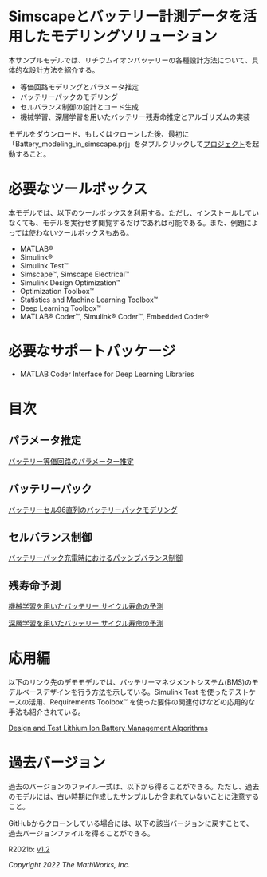 # Simscapeとバッテリー計測データを活用したモデリングソリューション


本サンプルモデルでは、リチウムイオンバッテリーの各種設計方法について、具体的な設計方法を紹介する。



   -  等価回路モデリングとパラメータ推定 
   -  バッテリーパックのモデリング 
   -  セルバランス制御の設計とコード生成 
   -  機械学習、深層学習を用いたバッテリー残寿命推定とアルゴリズムの実装 



モデルをダウンロード、もしくはクローンした後、最初に「Battery_modeling_in_simscape.prj」をダブルクリックして[プロジェクト](https://jp.mathworks.com/help/matlab/projects.html)を起動すること。


# 必要なツールボックス


本モデルでは、以下のツールボックスを利用する。ただし、インストールしていなくても、モデルを実行せず閲覧するだけであれば可能である。また、例題によっては使わないツールボックスもある。



   -  MATLAB® 
   -  Simulink® 
   -  Simulink Test™ 
   -  Simscape™, Simscape Electrical™ 
   -  Simulink Design Optimization™ 
   -  Optimization Toolbox™ 
   -  Statistics and Machine Learning Toolbox™ 
   -  Deep Learning Toolbox™ 
   -  MATLAB® Coder™, Simulink® Coder™, Embedded Coder® 

# 必要なサポートパッケージ

   -  MATLAB Coder Interface for Deep Learning Libraries 

# 目次
## パラメータ推定


[バッテリー等価回路のパラメーター推定](../Cell_characterization/design_battery_parameters_md.md)


## バッテリーパック


[バッテリーセル96直列のバッテリーパックモデリング](../Battery_Pack/design_battery_pack_md.md)


## セルバランス制御


[バッテリーパック充電時におけるパッシブバランス制御](../Passive_balancing/design_passive_balancing_md.md)


## 残寿命予測


[機械学習を用いたバッテリー サイクル寿命の予測](../RUL/predicting_battery_RUL_ML_md.md)




[深層学習を用いたバッテリー サイクル寿命の予測](../RUL/predicting_battery_RUL_DL_md.md)


  
# 応用編


以下のリンク先のデモモデルでは、バッテリーマネジメントシステム(BMS)のモデルベースデザインを行う方法を示している。Simulink Test を使ったテストケースの活用、Requirements Toolbox™ を使った要件の関連付けなどの応用的な手法も紹介されている。




[Design and Test Lithium Ion Battery Management Algorithms](https://jp.mathworks.com/matlabcentral/fileexchange/72865-design-and-test-lithium-ion-battery-management-algorithms)


  
# 過去バージョン


過去のバージョンのファイル一式は、以下から得ることができる。ただし、過去のモデルには、古い時期に作成したサンプルしか含まれていないことに注意すること。




GitHubからクローンしている場合には、以下の該当バージョンに戻すことで、過去バージョンファイルを得ることができる。


  


R2021b: [v1.2](https://github.com/mathworks/battery-modeling-solutions-with-simscape-and-measured-data/archive/refs/tags/v1.2.zip)


  


*Copyright 2022 The MathWorks, Inc.*



